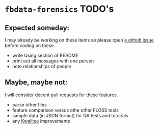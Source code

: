 # `fbdata-forensics` TODO's

## Expected someday:

I may already be working on these items so please open 
[a github issue](https://github.com/chicks-net/fbdata-forensics/issues)
before coding on these.

* write Using section of README
* print out all messages with one person
* note relationships of people

## Maybe, maybe not:

I will consider decent pull requests for these features.

* parse other files
* feature comparison versus othe other FLOSS tools
* sample data (in JSON format) for QA tests and tutorials
* any [Kwalitee](https://qa.perl.org/phalanx/kwalitee.html) improvements
